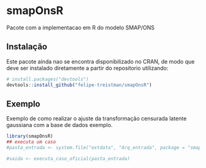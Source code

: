 
<!-- README.md is generated from README.Rmd. Please edit that file -->

# smapOnsR

<!-- badges: start -->
<!-- badges: end -->

Pacote com a implementacao em R do modelo SMAP/ONS

## Instalação

Este pacote ainda nao se encontra disponibilizado no CRAN, de modo que
deve ser instalado diretamente a partir do repositorio utilizando:

``` r
# install.packages("devtools")
devtools::install_github("felipe-treistman/smapOnsR")
```

## Exemplo

Exemplo de como realizar o ajuste da transformação censurada latente
gaussiana com a base de dados exemplo.

``` r
library(smapOnsR)
## executa um caso
#pasta_entrada <- system.file("extdata", "Arq_entrada", package = "smapOnsR")

#saida <- executa_caso_oficial(pasta_entrada)
```
